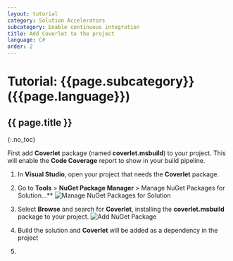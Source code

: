 ```yaml
---
layout: tutorial
category: Solution Accelerators
subcategory: Enable continuous integration
title: Add Coverlet to the project
language: C#
order: 2
---
```


# Tutorial: {{page.subcategory}} ({{page.language}})

## {{ page.title }}
{:.no_toc}

First add **Coverlet** package (named **coverlet.msbuild**) to your project. This will enable the **Code Coverage** report to show in your build pipeline.

1. In **Visual Studio**, open your project that needs the **Coverlet** package.

1. Go to **Tools** > **NuGet Package Manager** > Manage NuGet Packages for Solution...**
![Manage NuGet Packages for Solution]({{site.baseurl}}/assets/images/tools.png)

1. Select **Browse** and search for **Coverlet**, installing the **coverlet.msbuild** package to your project.
![Add NuGet Package]({{site.baseurl}}/assets/images/add-nuget.png)

1. Build the solution and **Coverlet** will be added as a dependency in the project

1. 